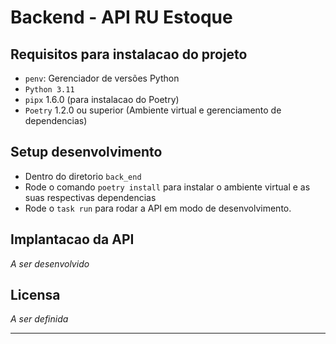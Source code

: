 # Backend - API RU Estoque

## Requisitos para instalacao do projeto

- `penv`: Gerenciador de versões Python
- `Python 3.11`
- `pipx` 1.6.0 (para instalacao do Poetry)
- `Poetry` 1.2.0 ou superior (Ambiente virtual e gerenciamento de dependencias)

## Setup desenvolvimento

- Dentro do diretorio `back_end`
- Rode o comando `poetry install` para instalar o ambiente virtual e as suas respectivas dependencias
- Rode o `task run` para rodar a API em modo de desenvolvimento.

## Implantacao da API

*A ser desenvolvido*

## Licensa

*A ser definida*

---
